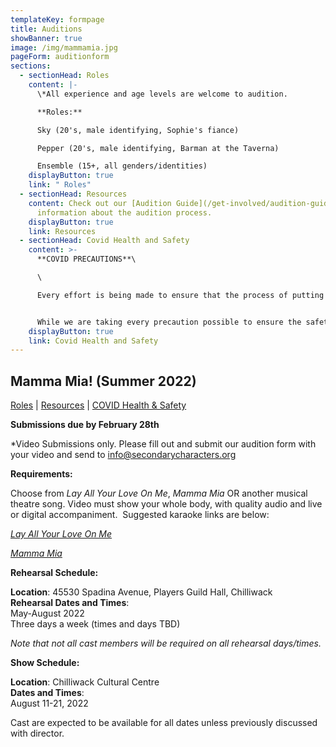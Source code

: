 ```yaml
---
templateKey: formpage
title: Auditions
showBanner: true
image: /img/mammamia.jpg
pageForm: auditionform
sections:
  - sectionHead: Roles
    content: |-
      \*All experience and age levels are welcome to audition.  

      **Roles:**

      Sky (20's, male identifying, Sophie's fiance)

      Pepper (20's, male identifying, Barman at the Taverna)

      Ensemble (15+, all genders/identities)
    displayButton: true
    link: " Roles"
  - sectionHead: Resources
    content: Check out our [Audition Guide](/get-involved/audition-guide) for
      information about the audition process.
    displayButton: true
    link: Resources
  - sectionHead: Covid Health and Safety
    content: >-
      **COVID PRECAUTIONS**\

      \

      Every effort is being made to ensure that the process of putting on *Mamma Mia!,* from auditions to performance, will comply with all current safety restrictions as outlined by the BC Ministry of Health and BC Centre for Disease Control. 


      While we are taking every precaution possible to ensure the safety of all cast, crew and audience members, we understand that everyone has different comfort levels around Covid and wish to do our best to accommodate these different comfort levels
    displayButton: true
    link: Covid Health and Safety
---
```

## Mamma Mia!  (Summer  2022)

[Roles](#roles) | [Resources](#resources) | [COVID Health & Safety](#covid%20health%20and%20safety)

**Submissions due by February 28th** 

\*Video Submissions only.  Please fill out and submit our audition form with your video and send to  [info@secondarycharacters.org](mailto:info@secondarycharacters.org)

**Requirements:**

Choose from *Lay All Your Love On Me*, *Mamma Mia* OR another musical theatre song. Video must show your whole body, with quality audio and live or digital accompaniment.  Suggested karaoke links are below:

*[Lay All Your Love On Me](<https://www.youtube.com/watch?v=YgXrd7eE6ME>)*

*[Mamma Mia](<https://www.youtube.com/watch?v=PBRqCYfGhWo>)*



**Rehearsal Schedule:**

**Location**: 45530 Spadina Avenue, Players Guild Hall, Chilliwack\
**Rehearsal Dates and Times**:\
May-August 2022\
Three days a week (times and days TBD)

*Note that not all cast members will be required on all rehearsal days/times.*

**Show Schedule:**

**Location**: Chilliwack Cultural Centre\
**Dates and Times**:\
August 11-21, 2022

Cast are expected to be available for all dates unless previously discussed with director.